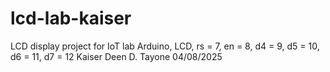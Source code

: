 # lcd-lab-kaiser
 LCD display project for IoT lab 
Arduino, LCD, rs = 7, en = 8, d4 = 9, d5 = 10, d6 = 11, d7 = 12
Kaiser Deen D. Tayone 04/08/2025
